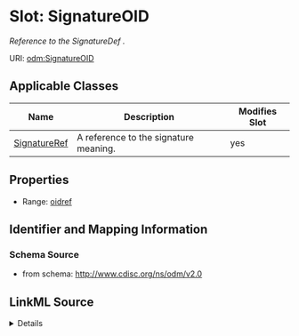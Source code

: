 # Slot: SignatureOID


_Reference to the SignatureDef ._



URI: [odm:SignatureOID](http://www.cdisc.org/ns/odm/v2.0/SignatureOID)



<!-- no inheritance hierarchy -->




## Applicable Classes

| Name | Description | Modifies Slot |
| --- | --- | --- |
[SignatureRef](SignatureRef.md) | A reference to the signature meaning. |  yes  |







## Properties

* Range: [oidref](oidref.md)





## Identifier and Mapping Information







### Schema Source


* from schema: http://www.cdisc.org/ns/odm/v2.0




## LinkML Source

<details>
```yaml
name: SignatureOID
description: Reference to the SignatureDef .
from_schema: http://www.cdisc.org/ns/odm/v2.0
rank: 1000
alias: SignatureOID
domain_of:
- SignatureRef
range: oidref

```
</details>